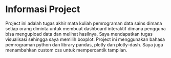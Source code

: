 # Informasi Project
Project ini adalah tugas akhir mata kuliah pemrograman data sains dimana setiap orang diminta untuk membuat dashboard interaktif dimana pengguna bisa mengupload data dan melihat hasilnya. Saya mendapatkan tugas visualisasi sehingga saya memilih boxplot. Project ini menggunakan bahasa pemrograman python dan library pandas, plotly dan plotly-dash. Saya juga menambahkan custom css untuk mempercantik tampilan.
